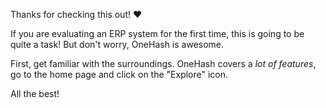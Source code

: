 Thanks for checking this out! ❤️

If you are evaluating an ERP system for the first time, this is going to be quite a task! But don't worry, OneHash is awesome.

First, get familiar with the surroundings. OneHash covers a *lot of features*, go to the home page and click on the "Explore" icon.

All the best!